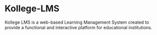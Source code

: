 # Kollege-LMS
Kollege LMS is a web-based Learning Management System created to provide a functional and interactive platform for educational institutions.

